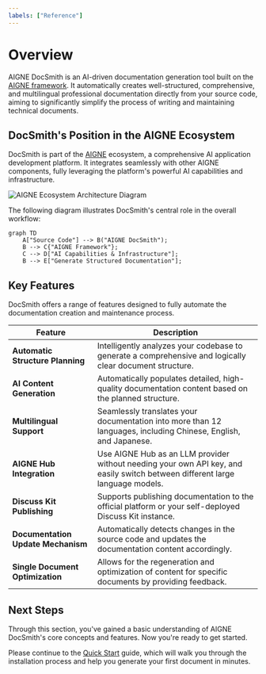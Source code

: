 ```yaml
---
labels: ["Reference"]
---
```


# Overview

AIGNE DocSmith is an AI-driven documentation generation tool built on the [AIGNE framework](https://www.aigne.io/en/framework). It automatically creates well-structured, comprehensive, and multilingual professional documentation directly from your source code, aiming to significantly simplify the process of writing and maintaining technical documents.

## DocSmith's Position in the AIGNE Ecosystem

DocSmith is part of the [AIGNE](https://www.aigne.io) ecosystem, a comprehensive AI application development platform. It integrates seamlessly with other AIGNE components, fully leveraging the platform's powerful AI capabilities and infrastructure.

![AIGNE Ecosystem Architecture Diagram](https://docsmith.aigne.io/image-bin/uploads/def424c20bbdb3c77483894fe0e22819.png)

The following diagram illustrates DocSmith's central role in the overall workflow:

```mermaid
graph TD
    A["Source Code"] --> B("AIGNE DocSmith");
    B --> C{"AIGNE Framework"};
    C --> D["AI Capabilities & Infrastructure"];
    B --> E["Generate Structured Documentation"];
```

## Key Features

DocSmith offers a range of features designed to fully automate the documentation creation and maintenance process.

| Feature | Description |
| --- | --- |
| **Automatic Structure Planning** | Intelligently analyzes your codebase to generate a comprehensive and logically clear document structure. |
| **AI Content Generation** | Automatically populates detailed, high-quality documentation content based on the planned structure. |
| **Multilingual Support** | Seamlessly translates your documentation into more than 12 languages, including Chinese, English, and Japanese. |
| **AIGNE Hub Integration** | Use AIGNE Hub as an LLM provider without needing your own API key, and easily switch between different large language models. |
| **Discuss Kit Publishing** | Supports publishing documentation to the official platform or your self-deployed Discuss Kit instance. |
| **Documentation Update Mechanism** | Automatically detects changes in the source code and updates the documentation content accordingly. |
| **Single Document Optimization** | Allows for the regeneration and optimization of content for specific documents by providing feedback. |

## Next Steps

Through this section, you've gained a basic understanding of AIGNE DocSmith's core concepts and features. Now you're ready to get started.

Please continue to the [Quick Start](./getting-started.md) guide, which will walk you through the installation process and help you generate your first document in minutes.